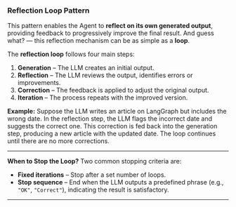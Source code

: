 
### Reflection Loop Pattern

This pattern enables the Agent to **reflect on its own generated output**, providing feedback to progressively improve the final result.
And guess what? — this reflection mechanism can be as simple as a **loop**.

The **reflection loop** follows four main steps:

1. **Generation** – The LLM creates an initial output.
2. **Reflection** – The LLM reviews the output, identifies errors or improvements.
3. **Correction** – The feedback is applied to adjust the original output.
4. **Iteration** – The process repeats with the improved version.

**Example:**
Suppose the LLM writes an article on LangGraph but includes the wrong date.
In the reflection step, the LLM flags the incorrect date and suggests the correct one.
This correction is fed back into the generation step, producing a new article with the updated date.
The loop continues until there are no more corrections.

---

**When to Stop the Loop?**
Two common stopping criteria are:

* **Fixed iterations** – Stop after a set number of loops.
* **Stop sequence** – End when the LLM outputs a predefined phrase (e.g., `"OK"`, `"Correct"`), indicating the result is satisfactory.

---